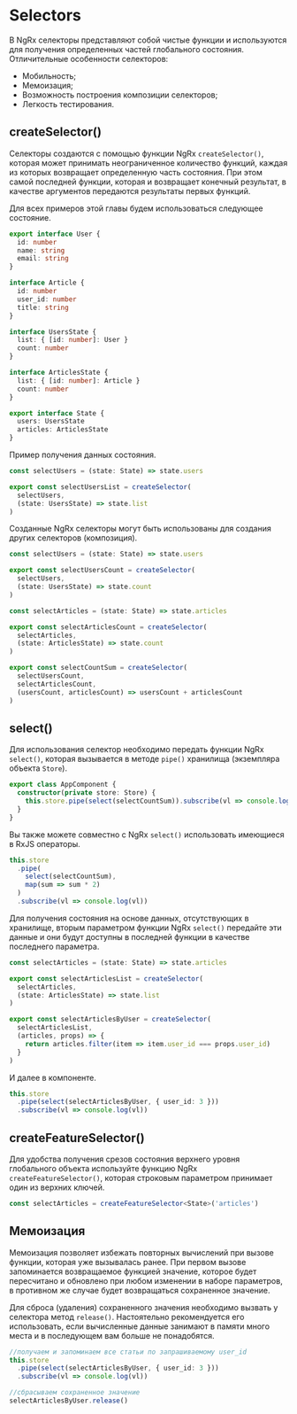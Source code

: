 # Selectors

В NgRx селекторы представляют собой чистые функции и используются для получения определенных частей глобального состояния. Отличительные особенности селекторов:

- Мобильность;
- Мемоизация;
- Возможность построения композиции селекторов;
- Легкость тестирования.

## createSelector()

Селекторы создаются с помощью функции NgRx `createSelector()`, которая может принимать неограниченное количество функций, каждая из которых возвращает определенную часть состояния. При этом самой последней функции, которая и возвращает конечный результат, в качестве аргументов передаются результаты первых функций.

Для всех примеров этой главы будем использоваться следующее состояние.

```ts
export interface User {
  id: number
  name: string
  email: string
}

interface Article {
  id: number
  user_id: number
  title: string
}

interface UsersState {
  list: { [id: number]: User }
  count: number
}

interface ArticlesState {
  list: { [id: number]: Article }
  count: number
}

export interface State {
  users: UsersState
  articles: ArticlesState
}
```

Пример получения данных состояния.

```ts
const selectUsers = (state: State) => state.users

export const selectUsersList = createSelector(
  selectUsers,
  (state: UsersState) => state.list
)
```

Созданные NgRx селекторы могут быть использованы для создания других селекторов (композиция).

```ts
const selectUsers = (state: State) => state.users

export const selectUsersCount = createSelector(
  selectUsers,
  (state: UsersState) => state.count
)

const selectArticles = (state: State) => state.articles

export const selectArticlesCount = createSelector(
  selectArticles,
  (state: ArticlesState) => state.count
)

export const selectCountSum = createSelector(
  selectUsersCount,
  selectArticlesCount,
  (usersCount, articlesCount) => usersCount + articlesCount
)
```

## select()

Для использования селектор необходимо передать функции NgRx `select()`, которая вызывается в методе `pipe()` хранилища (экземпляра объекта `Store`).

```ts
export class AppComponent {
  constructor(private store: Store) {
    this.store.pipe(select(selectCountSum)).subscribe(vl => console.log(vl))
  }
}
```

Вы также можете совместно с NgRx `select()` использовать имеющиеся в RxJS операторы.

```ts
this.store
  .pipe(
    select(selectCountSum),
    map(sum => sum * 2)
  )
  .subscribe(vl => console.log(vl))
```

Для получения состояния на основе данных, отсутствующих в хранилище, вторым параметром функции NgRx `select()` передайте эти данные и они будут доступны в последней функции в качестве последнего параметра.

```ts
const selectArticles = (state: State) => state.articles

export const selectArticlesList = createSelector(
  selectArticles,
  (state: ArticlesState) => state.list
)

export const selectArticlesByUser = createSelector(
  selectArticlesList,
  (articles, props) => {
    return articles.filter(item => item.user_id === props.user_id)
  }
)
```

И далее в компоненте.

```ts
this.store
  .pipe(select(selectArticlesByUser, { user_id: 3 }))
  .subscribe(vl => console.log(vl))
```

## createFeatureSelector()

Для удобства получения срезов состояния верхнего уровня глобального объекта используйте функцию NgRx `createFeatureSelector()`, которая строковым параметром принимает один из верхних ключей.

```ts
const selectArticles = createFeatureSelector<State>('articles')
```

## Мемоизация

Мемоизация позволяет избежать повторных вычислений при вызове функции, которая уже вызывалась ранее. При первом вызове запоминается возвращаемое функцией значение, которое будет пересчитано и обновлено при любом изменении в наборе параметров, в противном же случае будет возвращаться сохраненное значение.

Для сброса (удаления) сохраненного значения необходимо вызвать у селектора метод `release()`. Настоятельно рекомендуется его использовать, если вычисленные данные занимают в памяти много места и в последующем вам больше не понадобятся.

```ts
//получаем и запоминаем все статьи по запрашиваемому user_id
this.store
  .pipe(select(selectArticlesByUser, { user_id: 3 }))
  .subscribe(vl => console.log(vl))

//сбрасываем сохраненное значение
selectArticlesByUser.release()
```

